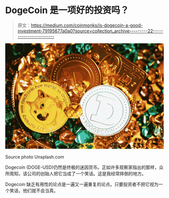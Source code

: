 # DogeCoin 是一项好的投资吗？

> 原文：<https://medium.com/coinmonks/is-dogecoin-a-good-investment-79195677a0a0?source=collection_archive---------22----------------------->

![](img/127e1ce48f1d1aa3ad605eb9238b570b.png)

Source photo Unsplash.com

Dogecoin (DOGE-USD)仍然是终极的迷因货币。正如许多观察家指出的那样，众所周知，该公司的创始人把它当成了一个笑话。这是我经常摔倒的地方。

Dogecoin 缺乏有用性的论点是一遍又一遍重复的论点。只要投资者不把它视为一个笑话，他们就不会当真。